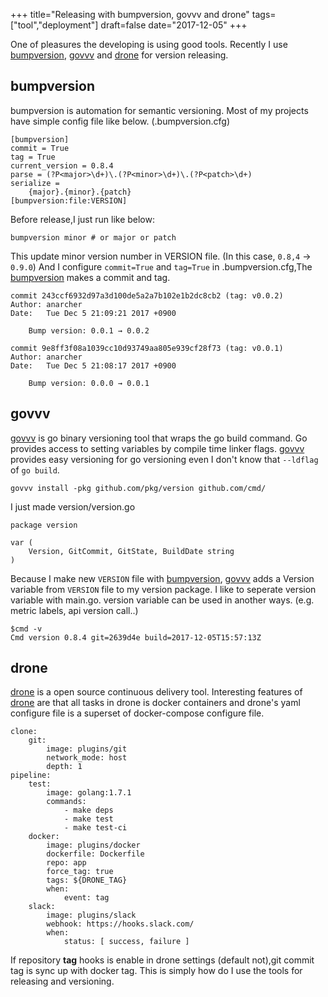 +++
title="Releasing with bumpversion, govvv and drone"
tags=["tool","deployment"]
draft=false
date="2017-12-05"
+++

One of pleasures the developing is using good tools. Recently I use [bumpversion][], [govvv][] and [drone][] for version releasing.  

## bumpversion

bumpversion is automation for semantic versioning. Most of my projects have simple config file like below. (.bumpversion.cfg)

```
[bumpversion]
commit = True
tag = True
current_version = 0.8.4
parse = (?P<major>\d+)\.(?P<minor>\d+)\.(?P<patch>\d+)
serialize = 
	{major}.{minor}.{patch}
[bumpversion:file:VERSION]
```

Before release,I just run like below:

```
bumpversion minor # or major or patch
```

This update minor version number in VERSION file. (In this case, `0.8,4` -> `0.9.0`)
And I configure `commit=True` and `tag=True` in .bumpversion.cfg,The [bumpversion][] makes a commit and tag. 

```
commit 243ccf6932d97a3d100de5a2a7b102e1b2dc8cb2 (tag: v0.0.2)
Author: anarcher
Date:   Tue Dec 5 21:09:21 2017 +0900

    Bump version: 0.0.1 → 0.0.2

commit 9e8ff3f08a1039cc10d93749aa805e939cf28f73 (tag: v0.0.1)
Author: anarcher
Date:   Tue Dec 5 21:08:17 2017 +0900

    Bump version: 0.0.0 → 0.0.1
```

## govvv 

[govvv][] is go binary versioning tool that wraps the go build command. Go provides access to setting variables by compile time linker flags. [govvv][] provides easy versioning for go versioning even I don't know that `--ldflag` of `go build`. 

```    
govvv install -pkg github.com/pkg/version github.com/cmd/
```

I just made version/version.go 

```
package version

var (
	Version, GitCommit, GitState, BuildDate string
)
```

Because I make new `VERSION` file with [bumpversion][], [govvv][] adds a Version variable from `VERSION` file to my version package.
I like to seperate version variable with main.go. version variable can be used in another ways. (e.g. metric labels, api version call..)

```
$cmd -v
Cmd version 0.8.4 git=2639d4e build=2017-12-05T15:57:13Z
```


## drone 

[drone][] is a open source continuous delivery tool. Interesting features of [drone][] are that all tasks in drone is docker containers and drone's yaml configure file is a superset  of docker-compose configure file.  

```
clone:
    git:
        image: plugins/git
        network_mode: host
        depth: 1
pipeline:
    test:
        image: golang:1.7.1
        commands:
            - make deps
            - make test
            - make test-ci
    docker:
        image: plugins/docker
        dockerfile: Dockerfile
        repo: app 
        force_tag: true
        tags: ${DRONE_TAG}
        when:
            event: tag
    slack:
        image: plugins/slack
        webhook: https://hooks.slack.com/
        when:
            status: [ success, failure ]
``` 

If repository __tag__ hooks is enable in drone settings (default not),git commit tag is sync up with docker tag. 
This is simply how do I use the tools for releasing and versioning.

[bumpversion]: https://github.com/peritus/bumpversion
[govvv]: https://github.com/ahmetb/govvv
[drone]: https://github.com/drone/drone
